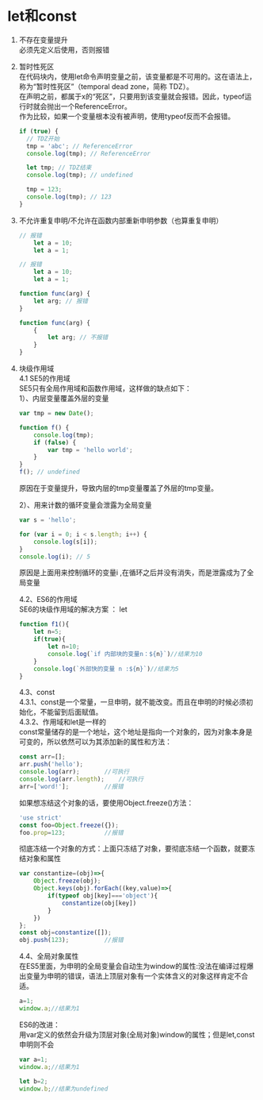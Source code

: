 # let和const

1. 不存在变量提升       
        必须先定义后使用，否则报错
        
2. 暂时性死区     
在代码块内，使用let命令声明变量之前，该变量都是不可用的。这在语法上，称为“暂时性死区”（temporal dead zone，简称 TDZ）。              
在声明之前，都属于x的“死区”，只要用到该变量就会报错。因此，typeof运行时就会抛出一个ReferenceError。           
作为比较，如果一个变量根本没有被声明，使用typeof反而不会报错。      
    ```javascript
    if (true) {
      // TDZ开始
      tmp = 'abc'; // ReferenceError
      console.log(tmp); // ReferenceError
    
      let tmp; // TDZ结束
      console.log(tmp); // undefined
    
      tmp = 123;
      console.log(tmp); // 123
    }
    ```
      
3. 不允许重复申明/不允许在函数内部重新申明参数（也算重复申明）
    ```javascript
    // 报错
        let a = 10;
        let a = 1;
    
    // 报错
        let a = 10;
        let a = 1;
    
    function func(arg) {
        let arg; // 报错
    }
    
    function func(arg) {
        {
            let arg; // 不报错
        }
    }
    ```
    
4.  块级作用域       
    4.1 SE5的作用域     
    SE5只有全局作用域和函数作用域，这样做的缺点如下：      
    1）、内层变量覆盖外层的变量          
      
    ```javascript
    var tmp = new Date();
    
    function f() {
        console.log(tmp);
        if (false) {
            var tmp = 'hello world';
        }
    }
    f(); // undefined
    ```         
    原因在于变量提升，导致内层的tmp变量覆盖了外层的tmp变量。     
    
    2）、用来计数的循环变量会泄露为全局变量
    ```javascript
    var s = 'hello';
    
    for (var i = 0; i < s.length; i++) {
        console.log(s[i]);
    }
    console.log(i); // 5
    ```     
    原因是上面用来控制循环的变量i ,在循环之后并没有消失，而是泄露成为了全局变量
            
    4.2、ES6的作用域     
    SE6的块级作用域的解决方案 ： let        
    ```javascript
    function f1(){
        let n=5;
        if(true){
            let n=10;
            console.log(`if 内部块的变量n：${n}`)//结果为10
        }
        console.log(`外部快的变量 n :${n}`)//结果为5
    }
    ```
        
    4.3、const            
    4.3.1、const是一个常量，一旦申明，就不能改变。而且在申明的时候必须初始化，不能留到后面赋值。             
    4.3.2、作用域和let是一样的       
    const常量储存的是一个地址，这个地址是指向一个对象的，因为对象本身是可变的，所以依然可以为其添加新的属性和方法：           
    ```javascript
    const arr=[];
    arr.push('hello');
    console.log(arr);		//可执行
    console.log(arr.length);	//可执行
    arr=['word!'];			//报错
    ```         
    如果想冻结这个对象的话，要使用Object.freeze()方法：       
    ```javascript
    'use strict'
    const foo=Object.freeze({});
    foo.prop=123;			//报错
    ```
    
    彻底冻结一个对象的方式：上面只冻结了对象，要彻底冻结一个函数，就要冻结对象和属性        
    ```javascript
    var constantize=(obj)=>{
        Object.freeze(obj);
        Object.keys(obj).forEach((key,value)=>{
            if(typeof obj[key]==='object'){
                constantize(obj[key])
            }
        })
    };
    const obj=constantize([]);
    obj.push(123);			//报错
    ```
    
    4.4、全局对象属性      
    在ES5里面，为申明的全局变量会自动生为window的属性:没法在编译过程爆出变量为申明的错误，语法上顶层对象有一个实体含义的对象这样肯定不合适。
    ```javascript
    a=1;
    window.a;//结果为1
    ```
    
    ES6的改进：     
    用var定义的依然会升级为顶层对象(全局对象)window的属性；但是let,const申明则不会           
    ```javascript
    var a=1;
    window.a;//结果为1
    
    let b=2;
    window.b;//结果为undefined
    ```
    
